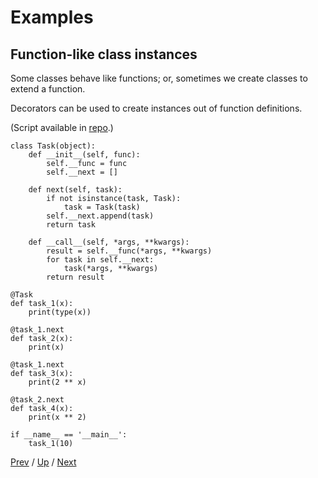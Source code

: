 # Examples

## Function-like class instances

Some classes behave like functions;
or, sometimes we create classes to extend a function.

Decorators can be used to create instances out of function definitions.

(Script available in [repo](https://github.com/MichaelKim0407/python-decorators/tree/master/4-examples/5-class).)

    class Task(object):
        def __init__(self, func):
            self.__func = func
            self.__next = []

        def next(self, task):
            if not isinstance(task, Task):
                task = Task(task)
            self.__next.append(task)
            return task

        def __call__(self, *args, **kwargs):
            result = self.__func(*args, **kwargs)
            for task in self.__next:
                task(*args, **kwargs)
            return result

    @Task
    def task_1(x):
        print(type(x))

    @task_1.next
    def task_2(x):
        print(x)

    @task_1.next
    def task_3(x):
        print(2 ** x)

    @task_2.next
    def task_4(x):
        print(x ** 2)

    if __name__ == '__main__':
        task_1(10)

[Prev](../4-generator/README.md) /
[Up](../README.md) /
[Next](../../5-bulitins/README.md)
